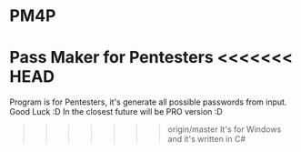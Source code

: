 # PM4P
Pass Maker for Pentesters 
<<<<<<< HEAD
=======
Program is for Pentesters, it's generate all possible passwords from input.
Good Luck :D
In the closest future will be PRO version :D
>>>>>>> origin/master
It's for Windows and it's written in C#
